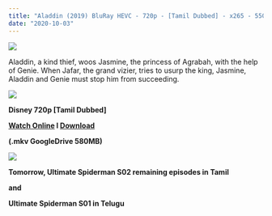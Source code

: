 ```yaml
---
title: "Aladdin (2019) BluRay HEVC - 720p - [Tamil Dubbed] - x265 - 550MB"
date: "2020-10-03"
---
```


[![](https://1.bp.blogspot.com/-8BKSjpoRS8o/X3gs4RVTOTI/AAAAAAAABJ8/Ay0j789_sScvfWxgf_NKyvqVCEmid-AzACLcBGAsYHQ/s16000/au_movies_aladdin_hero_short_m_7e12cbea.webp)](https://1.bp.blogspot.com/-8BKSjpoRS8o/X3gs4RVTOTI/AAAAAAAABJ8/Ay0j789_sScvfWxgf_NKyvqVCEmid-AzACLcBGAsYHQ/s750/au_movies_aladdin_hero_short_m_7e12cbea.webp)

Aladdin, a kind thief, woos Jasmine, the princess of Agrabah, with the help of Genie. When Jafar, the grand vizier, tries to usurp the king, Jasmine, Aladdin and Genie must stop him from succeeding.

[![](https://1.bp.blogspot.com/-fai1ZuUwnbA/XIjy2aT4irI/AAAAAAAAANw/7rEO6tENJrUFG3goDQKkqoL-8fDxd-o3gCK4BGAsYHg/d/torrborder.gif)](https://1.bp.blogspot.com/-fai1ZuUwnbA/XIjy2aT4irI/AAAAAAAAANw/7rEO6tENJrUFG3goDQKkqoL-8fDxd-o3gCK4BGAsYHg/s500/torrborder.gif)

**Disney 720p \[Tamil Dubbed\]**

**[Watch Online](https://drive.google.com/file/d/1mIRkyE5mjDrqdW5qj7a9g133lbVS-oPm/view) I [Download](https://drive.google.com/uc?id=1mIRkyE5mjDrqdW5qj7a9g133lbVS-oPm&export=download)**

**(.mkv GoogleDrive 580MB)**

[![](https://1.bp.blogspot.com/-fai1ZuUwnbA/XIjy2aT4irI/AAAAAAAAANw/7rEO6tENJrUFG3goDQKkqoL-8fDxd-o3gCK4BGAsYHg/d/torrborder.gif)](https://1.bp.blogspot.com/-fai1ZuUwnbA/XIjy2aT4irI/AAAAAAAAANw/7rEO6tENJrUFG3goDQKkqoL-8fDxd-o3gCK4BGAsYHg/s500/torrborder.gif)

**Tomorrow, Ultimate Spiderman S02 remaining episodes in Tamil**

**and**

**Ultimate Spiderman S01 in Telugu**
